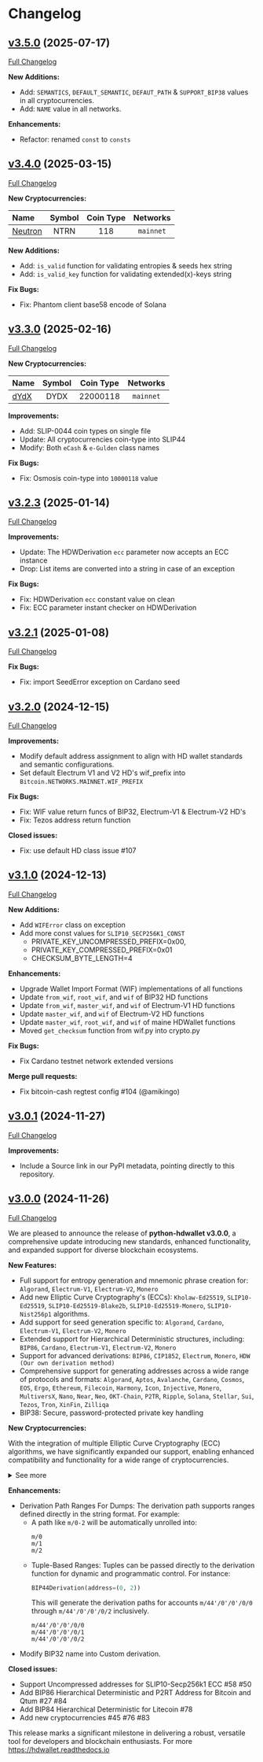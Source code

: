 # Changelog

## [v3.5.0](https://github.com/hdwallet-io/python-hdwallet/tree/v3.5.0) (2025-07-17)

[Full Changelog](https://github.com/hdwallet-io/python-hdwallet/compare/v3.4.0...v3.5.0)

**New Additions:**

- Add: `SEMANTICS`, `DEFAULT_SEMANTIC`, `DEFAUT_PATH` & `SUPPORT_BIP38` values in all cryptocurrencies. 
- Add: `NAME` value in all networks. 

**Enhancements:**

- Refactor: renamed `const` to `consts`

## [v3.4.0](https://github.com/hdwallet-io/python-hdwallet/tree/v3.4.0) (2025-03-15)

[Full Changelog](https://github.com/hdwallet-io/python-hdwallet/compare/v3.3.0...v3.4.0)

**New Cryptocurrencies:**

| Name                                      | Symbol | Coin Type | Networks  |
|:------------------------------------------|:------:|:---------:|:---------:|
| [Neutron](https://github.com/neutron-org) |  NTRN  |    118    | `mainnet` |

**New Additions:**

- Add: `is_valid` function for validating entropies & seeds hex string
- Add: `is_valid_key` function for validating extended(x)-keys string

**Fix Bugs:**

- Fix: Phantom client base58 encode of Solana

## [v3.3.0](https://github.com/hdwallet-io/python-hdwallet/tree/v3.3.0) (2025-02-16)

[Full Changelog](https://github.com/hdwallet-io/python-hdwallet/compare/v3.2.3...v3.3.0)

**New Cryptocurrencies:**

| Name                                    | Symbol | Coin Type | Networks  |
|:----------------------------------------|:------:|:---------:|:---------:|
| [dYdX](https://github.com/dydxprotocol) |  DYDX  | 22000118  | `mainnet` |

**Improvements:**

- Add: SLIP-0044 coin types on single file
- Update: All cryptocurrencies coin-type into SLIP44
- Modify: Both `eCash` & `e-Gulden` class names

**Fix Bugs:**

- Fix: Osmosis coin-type into `10000118` value

## [v3.2.3](https://github.com/hdwallet-io/python-hdwallet/tree/v3.2.3) (2025-01-14)

[Full Changelog](https://github.com/hdwallet-io/python-hdwallet/compare/v3.2.1...v3.2.3)

**Improvements:**

- Update: The HDWDerivation `ecc` parameter now accepts an ECC instance
- Drop: List items are converted into a string in case of an exception

**Fix Bugs:**

- Fix: HDWDerivation `ecc` constant value on clean
- Fix: ECC parameter instant checker on HDWDerivation

## [v3.2.1](https://github.com/hdwallet-io/python-hdwallet/tree/v3.2.1) (2025-01-08)

[Full Changelog](https://github.com/hdwallet-io/python-hdwallet/compare/v3.2.0...v3.2.1)

**Fix Bugs:**

- Fix: import SeedError exception on Cardano seed

## [v3.2.0](https://github.com/hdwallet-io/python-hdwallet/tree/v3.2.0) (2024-12-15)

[Full Changelog](https://github.com/hdwallet-io/python-hdwallet/compare/v3.1.0...v3.2.0)

**Improvements:**

- Modify default address assignment to align with HD wallet standards and semantic configurations.
- Set default Electrum V1 and V2 HD's wif_prefix into `Bitcoin.NETWORKS.MAINNET.WIF_PREFIX`

**Fix Bugs:**

- Fix: WIF value return funcs of BIP32, Electrum-V1 & Electrum-V2 HD's
- Fix: Tezos address return function

**Closed issues:**

- Fix: use default HD class issue #107

## [v3.1.0](https://github.com/hdwallet-io/python-hdwallet/tree/v3.1.0) (2024-12-13)

[Full Changelog](https://github.com/hdwallet-io/python-hdwallet/compare/v3.0.1...v3.1.0)

**New Additions:**

- Add `WIFError` class on exception
- Add more const values for `SLIP10_SECP256K1_CONST`
  - PRIVATE_KEY_UNCOMPRESSED_PREFIX=0x00, 
  - PRIVATE_KEY_COMPRESSED_PREFIX=0x01 
  - CHECKSUM_BYTE_LENGTH=4

**Enhancements:**

- Upgrade Wallet Import Format (WIF) implementations of all functions
- Update `from_wif`, `root_wif`, and `wif` of BIP32 HD functions
- Update `from_wif`, `master_wif`, and `wif` of Electrum-V1 HD functions
- Update `master_wif`, and `wif` of Electrum-V2 HD functions
- Update `master_wif`, `root_wif`, and `wif` of maine HDWallet functions
- Moved `get_checksum` function from wif.py into crypto.py

**Fix Bugs:**

- Fix Cardano testnet network extended versions

**Merge pull requests:**

- Fix bitcoin-cash regtest config #104 (@amikingo)

## [v3.0.1](https://github.com/hdwallet-io/python-hdwallet/tree/v3.0.1) (2024-11-27)

[Full Changelog](https://github.com/hdwallet-io/python-hdwallet/compare/v3.0.0...v3.0.1)

**Improvements:**

- Include a Source link in our PyPI metadata, pointing directly to this repository. 

## [v3.0.0](https://github.com/hdwallet-io/python-hdwallet/tree/v3.0.0) (2024-11-26)

[Full Changelog](https://github.com/hdwallet-io/python-hdwallet/compare/v2.2.1...v3.0.0)

We are pleased to announce the release of **python-hdwallet v3.0.0**, a comprehensive update introducing new standards, enhanced functionality, and expanded support for diverse blockchain ecosystems.

**New Features:**

- Full support for entropy generation and mnemonic phrase creation for: `Algorand`, `Electrum-V1`, `Electrum-V2`, `Monero`
-  Add new Elliptic Curve Cryptography's (ECCs): `Kholaw-Ed25519`, `SLIP10-Ed25519`, `SLIP10-Ed25519-Blake2b`, `SLIP10-Ed25519-Monero`, `SLIP10-Nist256p1` algorithms.
- Add support for seed generation specific to: `Algorand`, `Cardano`,  `Electrum-V1`, `Electrum-V2`, `Monero`
- Extended support for Hierarchical Deterministic structures, including: `BIP86`, `Cardano`, `Electrum-V1`, `Electrum-V2`, `Monero`
- Support for advanced derivations: `BIP86`, `CIP1852`, `Electrum`, `Monero`, `HDW (Our own derivation method)` 
- Comprehensive support for generating addresses across a wide range of protocols and formats: `Algorand`, `Aptos`, `Avalanche`, `Cardano`, `Cosmos`, `EOS`, `Ergo`, `Ethereum`, `Filecoin`, `Harmony`, `Icon`, `Injective`, `Monero`, `MultiversX`, `Nano`, `Near`, `Neo`, `OKT-Chain`, `P2TR`, `Ripple`, `Solana`, `Stellar`, `Sui`, `Tezos`, `Tron`, `XinFin`, `Zilliqa`
- BIP38: Secure, password-protected private key handling

**New Cryptocurrencies:**

With the integration of multiple Elliptic Curve Cryptography (ECC) algorithms, we have significantly expanded our support, enabling enhanced compatibility and functionality for a wide range of cryptocurrencies.

<details>
  <summary>See more</summary><br/>


| Name             | Symbol | Coin Type |             Networks             |
|:-----------------|:------:|:---------:|:--------------------------------:|
| Adcoin           |  ACC   |    161    |            `mainnet`             |
| Akash-Network    |  AKT   |    118    |            `mainnet`             |
| Algorand         |  ALGO  |    283    |            `mainnet`             |
| Aptos            |  APT   |    637    |            `mainnet`             |
| Arbitrum         |  ARB   |    60     |            `mainnet`             |
| Avalanche        |  AVAX  |   9000    |            `mainnet`             |
| Avian            |  AVN   |    921    |            `mainnet`             |
| Axelar           |  AXL   |    118    |            `mainnet`             |
| Band-Protocol    |  BAND  |    494    |            `mainnet`             |
| Binance          |  BNB   |    714    |            `mainnet`             |
| Bitcoin-Atom     |  BCA   |    185    |            `mainnet`             |
| Bitcoin-Cash-SLP |  SLP   |    145    |       `mainnet`, `testnet`       |
| Bitcoin-Green    |  BITG  |    222    |            `mainnet`             |
| Bitcoin-Private  |  BTCP  |    183    |       `mainnet`, `testnet`       |
| Cardano          |  ADA   |   1815    |       `mainnet`, `testnet`       |
| Celo             |  CELO  |   52752   |            `mainnet`             |
| Chihuahua        |  HUA   |    118    |            `mainnet`             |
| Cosmos           |  ATOM  |    118    |            `mainnet`             |
| DeepOnion        | ONION  |    305    |            `mainnet`             |
| Divi             |  DIVI  |    301    |       `mainnet`, `testnet`       |
| eCash            |  XEC   |    145    |       `mainnet`, `testnet`       |
| E-coin           |  ECN   |    115    |            `mainnet`             |
| e-Gulden         |  EFL   |    78     |            `mainnet`             |
| EOS              |  EOS   |    194    |            `mainnet`             |
| Ergo             |  ERG   |    429    |       `mainnet`, `testnet`       |
| Evrmore          |  EVR   |    175    |       `mainnet`, `testnet`       |
| Fantom           |  FTM   |    60     |            `mainnet`             |
| Fetch.ai         |  FET   |    118    |            `mainnet`             |
| Filecoin         |  FIL   |    461    |            `mainnet`             |
| Firo             |  FIRO  |    136    |            `mainnet`             |
| Foxdcoin         |  FOXD  |    175    |       `mainnet`, `testnet`       |
| Harmony          |  ONE   |   1023    |            `mainnet`             |
| Horizen          |  ZEN   |    121    |            `mainnet`             |
| Huobi-Token      |   HT   |    553    |            `mainnet`             |
| Icon             |  ICX   |    74     |            `mainnet`             |
| Injective        |  INJ   |    60     |            `mainnet`             |
| InsaneCoin       |  INSN  |    68     |            `mainnet`             |
| IRISnet          |  IRIS  |    566    |            `mainnet`             |
| Kava             |  KAVA  |    459    |            `mainnet`             |
| Landcoin         |  LDCN  |    63     |            `mainnet`             |
| Metis            | METIS  |    60     |            `mainnet`             |
| Monero           |  XMR   |    128    | `mainnet`, `stagenet`, `testnet` |
| Monk             |  MONK  |    214    |            `mainnet`             |
| MultiversX       |  EGLD  |    508    |            `mainnet`             |
| Nano             |  XNO   |    165    |            `mainnet`             |
| Near             |  NEAR  |    397    |            `mainnet`             |
| Neo              |  NEO   |    888    |            `mainnet`             |
| Nine-Chronicles  |  NCG   |    567    |            `mainnet`             |
| OKT-Chain        |  OKT   |    996    |            `mainnet`             |
| Onix             |  ONX   |    174    |            `mainnet`             |
| Ontology         |  ONT   |   1024    |            `mainnet`             |
| Optimism         |   OP   |    60     |            `mainnet`             |
| Osmosis          |  OSMO  |    118    |            `mainnet`             |
| Particl          |  PART  |    44     |            `mainnet`             |
| Pi-Network       |   PI   |  314159   |            `mainnet`             |
| Polygon          | MATIC  |    60     |            `mainnet`             |
| PoSW-Coin        |  POSW  |    47     |            `mainnet`             |
| Ripple           |  XRP   |    144    |            `mainnet`             |
| Ritocoin         |  RITO  |   19169   |            `mainnet`             |
| Secret           |  SCRT  |    529    |            `mainnet`             |
| Shentu           |  CTK   |    118    |            `mainnet`             |
| Solana           |  SOL   |    501    |            `mainnet`             |
| Stafi            |  FIS   |    907    |            `mainnet`             |
| Stellar          |  XLM   |    148    |            `mainnet`             |
| Sui              |  SUI   |    784    |            `mainnet`             |
| Terra            |  LUNA  |    330    |            `mainnet`             |
| Tezos            |  XTZ   |   1729    |            `mainnet`             |
| Theta            | THETA  |    500    |            `mainnet`             |
| TWINS            | TWINS  |    970    |       `mainnet`, `testnet`       |
| VeChain          |  VET   |    818    |            `mainnet`             |
| Verge            |  XVG   |    77     |            `mainnet`             |
| Voxels           |  VOX   |    129    |            `mainnet`             |
| Wagerr           |  WGR   |     0     |            `mainnet`             |
| Zetacoin         |  ZET   |    719    |            `mainnet`             |
| Zilliqa          |  ZIL   |    313    |            `mainnet`             |
| ZooBC            |  ZBC   |    883    |            `mainnet`             |

</details>

**Enhancements:**

- Derivation Path Ranges For Dumps: The derivation path supports ranges defined directly in the string format. For example:
    - A path like `m/0-2` will be automatically unrolled into:
      ```
      m/0
      m/1
      m/2
      ```
  - Tuple-Based Ranges: Tuples can be passed directly to the derivation function for dynamic and programmatic control. For instance:
    ```python
    BIP44Derivation(address=(0, 2))
    ```
    This will generate the derivation paths for accounts `m/44'/0'/0'/0/0` through `m/44'/0'/0'/0/2` inclusively.
      ```
      m/44'/0'/0'/0/0
      m/44'/0'/0'/0/1
      m/44'/0'/0'/0/2
      ```
- Modify BIP32 name into Custom derivation.

**Closed issues:**

- Support Uncompressed addresses for SLIP10-Secp256k1 ECC #58 #50 
- Add BIP86 Hierarchical Deterministic and P2RT Address for Bitcoin and Qtum #27 #84 
- Add BIP84 Hierarchical Deterministic for Litecoin #78
- Add new cryptocurrencies #45 #76  #83

This release marks a significant milestone in delivering a robust, versatile tool for developers and blockchain enthusiasts. For more https://hdwallet.readthedocs.io
